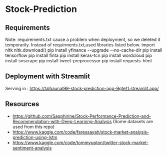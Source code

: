 # Stock-Prediction

## Requirements
Note: requirements.txt cause a problem when deployment, so we deleted it temporarily. Instead of requirments.txt,used libraries listed below. 
import nltk
nltk.download()
pip install yfinance --upgrade --no-cache-dir
pip install tensorflow
pip install finta
pip install keras-tcn
pip install wordcloud
pip install snscrape
pip install tweet-preprocessor
pip install requests-html

## Deployment with Streamlit
Serving in : https://talhaunal99-stock-prediction-app-9gte11.streamlit.app/

## Resources
- https://github.com/Sapphirine/Stock-Performance-Prediction-and-Recommendation-with-Deep-Learning-Analysis (Some datasets are used from this repo)
- https://www.kaggle.com/code/faressayah/stock-market-analysis-prediction-using-lstm
- https://www.kaggle.com/code/tommyupton/twitter-stock-market-sentiment-analysis
